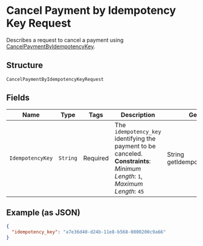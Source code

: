 
# Cancel Payment by Idempotency Key Request

Describes a request to cancel a payment using
[CancelPaymentByIdempotencyKey](#endpoint-payments-cancelpaymentbyidempotencykey).

## Structure

`CancelPaymentByIdempotencyKeyRequest`

## Fields

| Name | Type | Tags | Description | Getter |
|  --- | --- | --- | --- | --- |
| `IdempotencyKey` | `String` | Required | The `idempotency_key` identifying the payment to be canceled.<br>**Constraints**: *Minimum Length*: `1`, *Maximum Length*: `45` | String getIdempotencyKey() |

## Example (as JSON)

```json
{
  "idempotency_key": "a7e36d40-d24b-11e8-b568-0800200c9a66"
}
```

